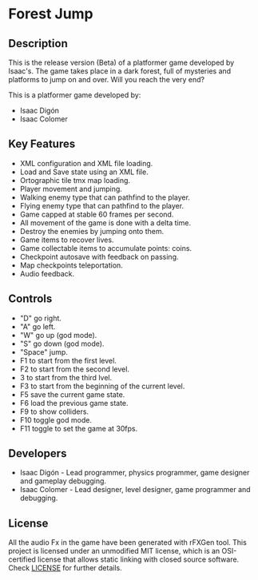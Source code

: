 # Forest Jump

## Description
This is the release version (Beta) of a platformer game developed by Isaac's.
The game takes place in a dark forest, full of mysteries and platforms to jump on and over.
Will you reach the very end?

This is a platformer game developed by:
 - Isaac Digón
 - Isaac Colomer

## Key Features

 - XML configuration and XML file loading.
 - Load and Save state using an XML file.
 - Ortographic tile tmx map loading.
 - Player movement and jumping.
 - Walking enemy type that can pathfind to the player.
 - Flying enemy type that can pathfind to the player.
 - Game capped at stable 60 frames per second.
 - All movement of the game is done with a delta time.
 - Destroy the enemies by jumping onto them.
 - Game items to recover lives.
 - Game collectable items to accumulate points: coins.
 - Checkpoint autosave with feedback on passing.
 - Map checkpoints teleportation.
 - Audio feedback.
 
## Controls

 - "D" go right.
 - "A" go left.
 - "W" go up (god mode).
 - "S" go down (god mode).
 - "Space" jump.
 - F1 to start from the first level.
 - F2 to start from the second level.
 - 3 to start from the third lvel.
 - F3 to start from the beginning of the current level.
 - F5 save the current game state.
 - F6 load the previous game state.
 - F9 to show colliders.
 - F10 toggle god mode.
 - F11 toggle to set the game at 30fps.

## Developers

 - Isaac Digón - Lead programmer, physics programmer, game designer and gameplay debugging.
 - Isaac Colomer - Lead designer, level designer, game programmer and debugging.

## License
All the audio Fx in the game have been generated with rFXGen tool.
This project is licensed under an unmodified MIT license, which is an OSI-certified license that allows static linking with closed source software. Check [LICENSE](LICENSE) for further details.
